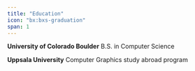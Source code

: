 ```yaml
---
title: "Education"
icon: "bx:bxs-graduation"
span: 1
---
```


__University of Colorado Boulder__
B.S. in Computer Science

__Uppsala University__
Computer Graphics study abroad program